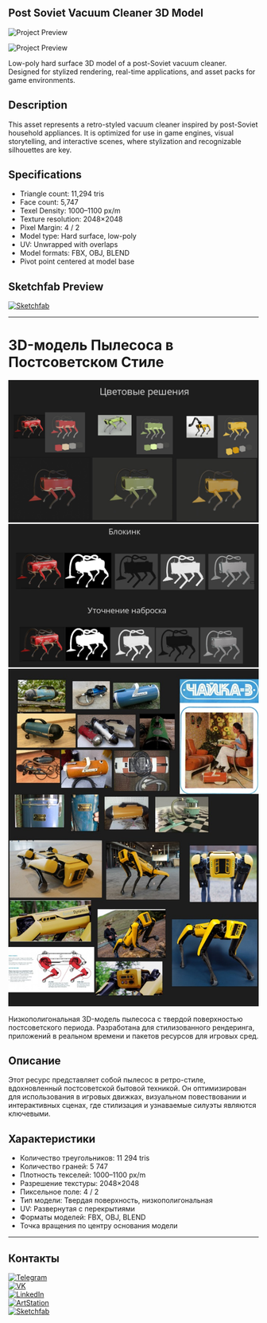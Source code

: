 ## Post Soviet Vacuum Cleaner 3D Model

![Project Preview](https://github.com/RgAnna/chaika-robot-dog/blob/main/Render/Robot_dog.gif)

![Project Preview](https://github.com/RgAnna/chaika-robot-dog/blob/main/Render/Robot_dog_Collage.png)

Low-poly hard surface 3D model of a post-Soviet vacuum cleaner. Designed for stylized rendering, real-time applications, and asset packs for game environments.

## Description

This asset represents a retro-styled vacuum cleaner inspired by post-Soviet household appliances. It is optimized for use in game engines, visual storytelling, and interactive scenes, where stylization and recognizable silhouettes are key.

## Specifications

- Triangle count: 11,294 tris  
- Face count: 5,747  
- Texel Density: 1000–1100 px/m  
- Texture resolution: 2048×2048  
- Pixel Margin: 4 / 2  
- Model type: Hard surface, low-poly  
- UV: Unwrapped with overlaps  
- Model formats: FBX, OBJ, BLEND  
- Pivot point centered at model base  

## Sketchfab Preview

[![Sketchfab](https://img.shields.io/badge/-View%20on%20Sketchfab-000000?style=flat&logo=sketchfab&logoColor=white)](https://skfb.ly/pyIzN)

---


# 3D-модель Пылесоса в Постсоветском Стиле

![Project Preview](https://github.com/RgAnna/chaika-robot-dog/blob/main/Refs/chaika-robot-dog_02.jpg)  
![Project Preview](https://github.com/RgAnna/chaika-robot-dog/blob/main/Refs/chaika-robot-dog_03.jpg)  
![Project Preview](https://github.com/RgAnna/chaika-robot-dog/blob/main/Refs/chaika-robot-dog_04.jpg)



Низкополигональная 3D-модель пылесоса с твердой поверхностью постсоветского периода. Разработана для стилизованного рендеринга, приложений в реальном времени и пакетов ресурсов для игровых сред.

## Описание

Этот ресурс представляет собой пылесос в ретро-стиле, вдохновленный постсоветской бытовой техникой. Он оптимизирован для использования в игровых движках, визуальном повествовании и интерактивных сценах, где стилизация и узнаваемые силуэты являются ключевыми.

## Характеристики

- Количество треугольников: 11 294 tris
- Количество граней: 5 747
- Плотность текселей: 1000–1100 px/m
- Разрешение текстуры: 2048×2048
- Пиксельное поле: 4 / 2
- Тип модели: Твердая поверхность, низкополигональная
- UV: Развернутая с перекрытиями
- Форматы моделей: FBX, OBJ, BLEND
- Точка вращения по центру основания модели
  
---

## Контакты

[![Telegram](https://img.shields.io/badge/-Telegram-2CA5E0?style=flat&logo=telegram&logoColor=white)](https://t.me/RgAnna_Art)  
[![VK](https://img.shields.io/badge/-VK-4C75A3?style=flat&logo=vk&logoColor=white)](https://vk.com/rganna_art)  
[![LinkedIn](https://img.shields.io/badge/-LinkedIn-0077B5?style=flat&logo=linkedin&logoColor=white)](https://www.linkedin.com/in/anna-rogova-487090370/)  
[![ArtStation](https://img.shields.io/badge/-ArtStation-13AFF0?style=flat&logo=artstation&logoColor=white)](https://www.artstation.com/rganna)  
[![Sketchfab](https://img.shields.io/badge/-Sketchfab-000000?style=flat&logo=sketchfab&logoColor=white)](https://sketchfab.com/RgAnna)
